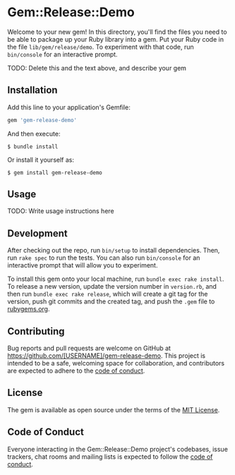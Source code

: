 # Gem::Release::Demo

Welcome to your new gem! In this directory, you'll find the files you need to be able to package up your Ruby library into a gem. Put your Ruby code in the file `lib/gem/release/demo`. To experiment with that code, run `bin/console` for an interactive prompt.

TODO: Delete this and the text above, and describe your gem

## Installation

Add this line to your application's Gemfile:

```ruby
gem 'gem-release-demo'
```

And then execute:

    $ bundle install

Or install it yourself as:

    $ gem install gem-release-demo

## Usage

TODO: Write usage instructions here

## Development

After checking out the repo, run `bin/setup` to install dependencies. Then, run `rake spec` to run the tests. You can also run `bin/console` for an interactive prompt that will allow you to experiment.

To install this gem onto your local machine, run `bundle exec rake install`. To release a new version, update the version number in `version.rb`, and then run `bundle exec rake release`, which will create a git tag for the version, push git commits and the created tag, and push the `.gem` file to [rubygems.org](https://rubygems.org).

## Contributing

Bug reports and pull requests are welcome on GitHub at https://github.com/[USERNAME]/gem-release-demo. This project is intended to be a safe, welcoming space for collaboration, and contributors are expected to adhere to the [code of conduct](https://github.com/[USERNAME]/gem-release-demo/blob/master/CODE_OF_CONDUCT.md).

## License

The gem is available as open source under the terms of the [MIT License](https://opensource.org/licenses/MIT).

## Code of Conduct

Everyone interacting in the Gem::Release::Demo project's codebases, issue trackers, chat rooms and mailing lists is expected to follow the [code of conduct](https://github.com/[USERNAME]/gem-release-demo/blob/master/CODE_OF_CONDUCT.md).
